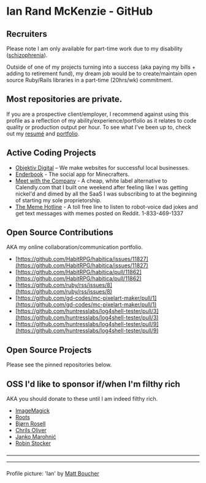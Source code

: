 # Ian Rand McKenzie - GitHub

## Recruiters

Please note I am only available for part-time work due to my disability ([schizophrenia](https://ianrandmckenzie.com/blog/)).

Outside of one of my projects turning into a success (aka paying my bills + adding to retirement fund), my dream job would be to create/maintain open source Ruby/Rails libraries in a part-time (20hrs/wk) commitment.

## Most repositories are private.

If you are a prospective client/employer, I recommend against using this profile as a reflection of my ability/experience/portfolio as it relates to code quality or production output per hour. To see what I've been up to, check out my [resumé](https://ianrandmckenzie.com/resume) and [portfolio](https://objektiv.digital/portfolio).

## Active Coding Projects
* [Objektiv Digital](https://objektiv.digital) – We make websites for successful local businesses.
* [Enderbook](https://enderbook.com) - The social app for Minecrafters.
* [Meet with the Company](https://meetwiththe.company) - A cheap, white label alternative to Calendly.com that I built one weekend after feeling like I was getting nickel'd and dimed by all the SaaS I was subscribing to at the beginning of starting my sole proprietorship.
* [The Meme Hotline](tel:+18334691337) - A toll free line to listen to robot-voice dad jokes and get text messages with memes posted on Reddit. 1-833-469-1337

## Open Source Contributions
AKA my online collaboration/communication portfolio.
* [https://github.com/HabitRPG/habitica/issues/11827](https://github.com/HabitRPG/habitica/issues/11827)
* [https://github.com/HabitRPG/habitica/pull/11862](https://github.com/HabitRPG/habitica/pull/11862)
* [https://github.com/ruby/rss/issues/8](https://github.com/ruby/rss/issues/8)
* [https://github.com/gd-codes/mc-pixelart-maker/pull/1](https://github.com/gd-codes/mc-pixelart-maker/pull/1)
* [https://github.com/huntresslabs/log4shell-tester/pull/3](https://github.com/huntresslabs/log4shell-tester/pull/3)
* [https://github.com/huntresslabs/log4shell-tester/pull/9](https://github.com/huntresslabs/log4shell-tester/pull/9)

## Open Source Projects
Please see the pinned repositories below.

## OSS I'd like to sponsor if/when I'm filthy rich
AKA you should donate to these until I am indeed filthy rich.
* [ImageMagick](https://github.com/sponsors/ImageMagick#sponsors)
* [Roots](https://github.com/sponsors/roots)
* [Bjørn Rosell](https://github.com/sponsors/rosell-dk)
* [Chrils Oliver](https://github.com/sponsors/excid3)
* [Janko Marohnić](https://github.com/sponsors/janko)
* [Robin Stocker](https://github.com/sponsors/robinst)

————————————————————————————————————————————————————————————————————————

Profile picture: 'Ian' by [Matt Boucher](https://opensea.io/TheMindsEye)
<!--
**ianrandmckenzie/ianrandmckenzie** is a ✨ _special_ ✨ repository because its `README.md` (this file) appears on your GitHub profile.

Here are some ideas to get you started:

- 🔭 I’m currently working on ...
- 🌱 I’m currently learning ...
- 👯 I’m looking to collaborate on ...
- 🤔 I’m looking for help with ...
- 💬 Ask me about ...
- 📫 How to reach me: ...
- 😄 Pronouns: ...
- ⚡ Fun fact: ...
-->
